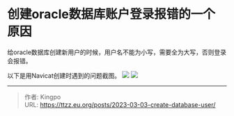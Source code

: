 # 创建oracle数据库账户登录报错的一个原因


<!--more-->
给oracle数据库创建新用户的时候，用户名不能为小写，需要全为大写，否则登录会报错。

以下是用Navicat创建时遇到的问题截图。
![](https://s.imgkb.xyz/abcdocker/2023/03/03/3cf77e0e1ae81/3cf77e0e1ae81.png)
![](https://s.imgkb.xyz/abcdocker/2023/03/03/bcc9295ceb728/bcc9295ceb728.png)


---

> 作者: Kingpo  
> URL: https://ttzz.eu.org/posts/2023-03-03-create-database-user/  

